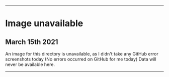 
***
 
# Image unavailable

## March 15th 2021

An image for this directory is unavailable, as I didn't take any GitHub error screenshots today (No errors occurred on GitHub for me today) Data will never be available here.

***
